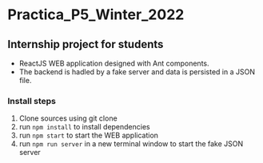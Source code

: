 # Practica_P5_Winter_2022

## Internship project for students

- ReactJS WEB application designed with Ant components.
- The backend is hadled by a fake server and data is persisted in a JSON file.

### Install steps

1. Clone sources using git clone
2. run `npm install` to install dependencies
3. run `npm start` to start the WEB application
4. run `npm run server` in a new terminal window to start the fake JSON server
